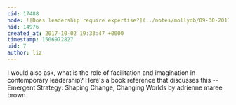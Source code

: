 ```yaml
---
cid: 17488
node: ![Does leadership require expertise?](../notes/mollydb/09-30-2017/does-leadership-require-expertise)
nid: 14976
created_at: 2017-10-02 19:33:47 +0000
timestamp: 1506972827
uid: 7
author: liz
---
```


I would also ask, what is the role of facilitation and imagination in contemporary leadership? Here's a book reference that discusses this -- Emergent Strategy: Shaping Change, Changing Worlds by adrienne maree brown